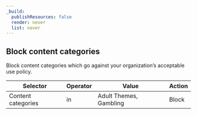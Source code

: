 ```yaml
---
_build:
  publishResources: false
  render: never
  list: never
---
```


## Block content categories

Block content categories which go against your organization’s acceptable use policy.

| Selector           | Operator | Value                  | Action |
| ------------------ | -------- | ---------------------- | ------ |
| Content categories | in       | Adult Themes, Gambling | Block  |
